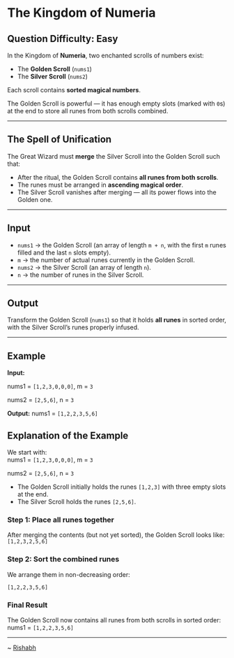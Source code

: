 
# The Kingdom of Numeria

## Question Difficulty: Easy


In the Kingdom of **Numeria**, two enchanted scrolls of numbers exist:  
- The **Golden Scroll** (`nums1`)  
- The **Silver Scroll** (`nums2`)  

Each scroll contains **sorted magical numbers**. 

The Golden Scroll is powerful — it has enough empty slots (marked with `0`s) at the end to store all runes from both scrolls combined.  

---

## The Spell of Unification
The Great Wizard must **merge** the Silver Scroll into the Golden Scroll such that:  
- After the ritual, the Golden Scroll contains **all runes from both scrolls**.  
- The runes must be arranged in **ascending magical order**. 
- The Silver Scroll vanishes after merging — all its power flows into the Golden one.

---

## Input
- `nums1` → the Golden Scroll (an array of length `m + n`, with the first `m` runes filled and the last `n` slots empty).  
- `m` → the number of actual runes currently in the Golden Scroll.  
- `nums2` → the Silver Scroll (an array of length `n`).  
- `n` → the number of runes in the Silver Scroll.  

---

## Output
Transform the Golden Scroll (`nums1`) so that it holds **all runes** in sorted order, with the Silver Scroll’s runes properly infused.  

---

## Example
**Input:**

nums1 = `[1,2,3,0,0,0]`, m = `3`

nums2 = `[2,5,6]`, n = `3`


**Output:**
nums1 = `[1,2,2,3,5,6]`

## Explanation of the Example

We start with:  
nums1 = `[1,2,3,0,0,0]`, m = `3`

nums2 = `[2,5,6]`, n = `3`

- The Golden Scroll initially holds the runes `[1,2,3]` with three empty slots at the end.  
- The Silver Scroll holds the runes `[2,5,6]`.  

### Step 1: Place all runes together
After merging the contents (but not yet sorted), the Golden Scroll looks like:  
`[1,2,3,2,5,6]`


### Step 2: Sort the combined runes
We arrange them in non-decreasing order:  

`[1,2,2,3,5,6]`


### Final Result
The Golden Scroll now contains all runes from both scrolls in sorted order:  
nums1 = `[1,2,2,3,5,6]`

---
~ <a href=https://github.com/r1shu-R> Rishabh </a>